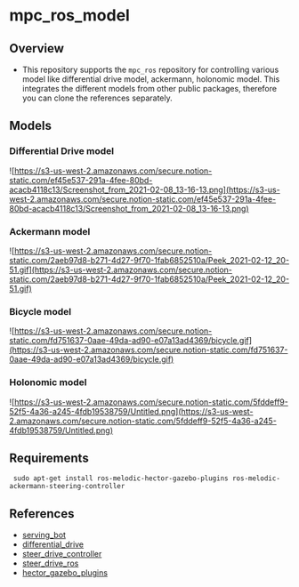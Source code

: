 # mpc_ros_model 

## Overview

- This repository supports the `mpc_ros` repository for controlling various model like differential drive model, ackermann, holonomic model. This integrates the different models from other public packages, therefore you can clone the references separately.

## Models

### Differential Drive model
![https://s3-us-west-2.amazonaws.com/secure.notion-static.com/ef45e537-291a-4fee-80bd-acacb4118c13/Screenshot_from_2021-02-08_13-16-13.png](https://s3-us-west-2.amazonaws.com/secure.notion-static.com/ef45e537-291a-4fee-80bd-acacb4118c13/Screenshot_from_2021-02-08_13-16-13.png)

### Ackermann model
![https://s3-us-west-2.amazonaws.com/secure.notion-static.com/2aeb97d8-b271-4d27-9f70-1fab6852510a/Peek_2021-02-12_20-51.gif](https://s3-us-west-2.amazonaws.com/secure.notion-static.com/2aeb97d8-b271-4d27-9f70-1fab6852510a/Peek_2021-02-12_20-51.gif)

### Bicycle model
![https://s3-us-west-2.amazonaws.com/secure.notion-static.com/fd751637-0aae-49da-ad90-e07a13ad4369/bicycle.gif](https://s3-us-west-2.amazonaws.com/secure.notion-static.com/fd751637-0aae-49da-ad90-e07a13ad4369/bicycle.gif)

### Holonomic model
![https://s3-us-west-2.amazonaws.com/secure.notion-static.com/5fddeff9-52f5-4a36-a245-4fdb19538759/Untitled.png](https://s3-us-west-2.amazonaws.com/secure.notion-static.com/5fddeff9-52f5-4a36-a245-4fdb19538759/Untitled.png)

## Requirements
``` sudo apt-get install ros-melodic-hector-gazebo-plugins ros-melodic-ackermann-steering-controller```

## References

- [serving_bot](https://github.com/CzJaewan/servingbot)
- [differential_drive](http://wiki.ros.org/differential_drive)
- [steer_drive_controller](http://wiki.ros.org/steer_drive_controller)
- [steer_drive_ros](http://wiki.ros.org/steer_drive_ros)
- [hector_gazebo_plugins](http://wiki.ros.org/hector_gazebo_plugins)

